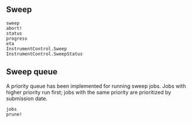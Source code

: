 ## Sweep

```@docs
sweep
abort!
status
progress
eta
InstrumentControl.Sweep
InstrumentControl.SweepStatus
```

## Sweep queue

A priority queue has been implemented for running sweep jobs. Jobs with higher
priority run first; jobs with the same priority are prioritized by submission
date.

```@docs
jobs
prune!
```
